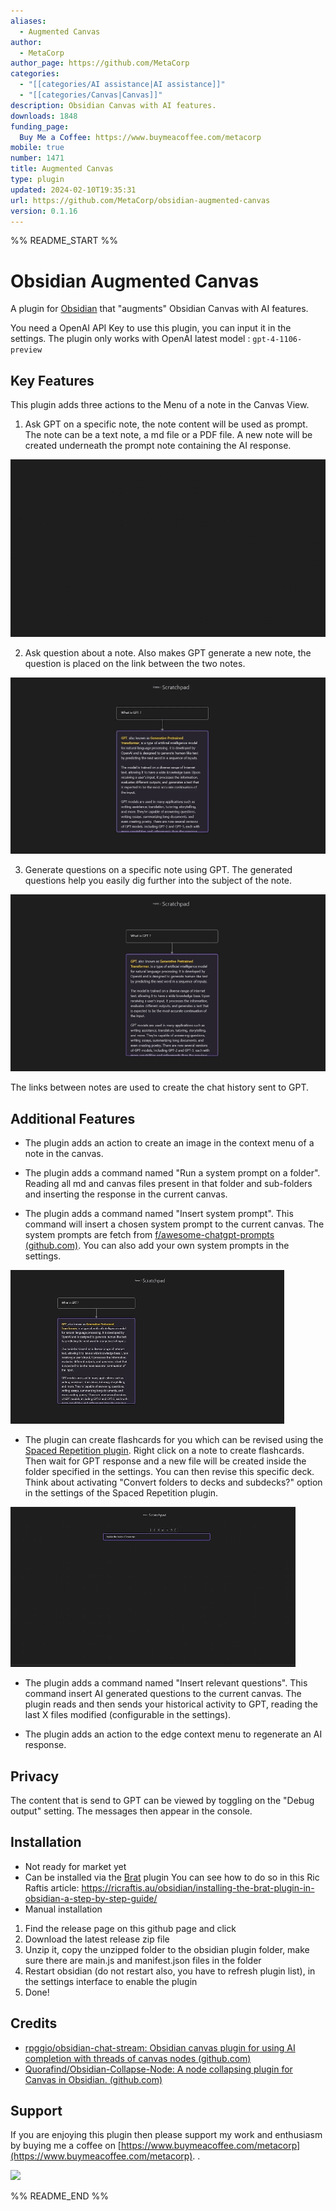 ```yaml
---
aliases:
  - Augmented Canvas
author:
  - MetaCorp
author_page: https://github.com/MetaCorp
categories:
  - "[[categories/AI assistance|AI assistance]]"
  - "[[categories/Canvas|Canvas]]"
description: Obsidian Canvas with AI features.
downloads: 1848
funding_page:
  Buy Me a Coffee: https://www.buymeacoffee.com/metacorp
mobile: true
number: 1471
title: Augmented Canvas
type: plugin
updated: 2024-02-10T19:35:31
url: https://github.com/MetaCorp/obsidian-augmented-canvas
version: 0.1.16
---
```


%% README_START %%

# Obsidian Augmented Canvas

A plugin for [Obsidian](https://obsidian.md) that "augments" Obsidian Canvas with AI features.

You need a OpenAI API Key to use this plugin, you can input it in the settings. The plugin only works with OpenAI latest model : `gpt-4-1106-preview`

## Key Features

This plugin adds three actions to the Menu of a note in the Canvas View.

1. Ask GPT on a specific note, the note content will be used as prompt. The note can be a text note, a md file or a PDF file. A new note will be created underneath the prompt note containing the AI response.

![Augmented-Canvas-AskAI](https://raw.githubusercontent.com/MetaCorp/obsidian-augmented-canvas/HEAD/assets/AugmentedCanvas-AskAI.gif)

2. Ask question about a note. Also makes GPT generate a new note, the question is placed on the link between the two notes.

![Augmented-Canvas-AskquestionswithAI](https://raw.githubusercontent.com/MetaCorp/obsidian-augmented-canvas/HEAD/assets/AugmentedCanvas-AskquestionwithAI.gif)

3. Generate questions on a specific note using GPT. The generated questions help you easily dig further into the subject of the note.

![Augmented-Canvas-AIgeneratedquestions](https://raw.githubusercontent.com/MetaCorp/obsidian-augmented-canvas/HEAD/assets/AugmentedCanvas-AIgeneratedquestions.gif)

The links between notes are used to create the chat history sent to GPT.

## Additional Features

-   The plugin adds an action to create an image in the context menu of a note in the canvas.

-   The plugin adds a command named "Run a system prompt on a folder". Reading all md and canvas files present in that folder and sub-folders and inserting the response in the current canvas.

-   The plugin adds a command named "Insert system prompt". This command will insert a chosen system prompt to the current canvas. The system prompts are fetch from [f/awesome-chatgpt-prompts (github.com)](https://github.com/f/awesome-chatgpt-prompts). You can also add your own system prompts in the settings.

![Augmented-Canvas-Insertsystemprompt](https://raw.githubusercontent.com/MetaCorp/obsidian-augmented-canvas/HEAD/assets/AugmentedCanvas-Insertsystemprompt.gif)

-   The plugin can create flashcards for you which can be revised using the [Spaced Repetition plugin](https://github.com/st3v3nmw/obsidian-spaced-repetition). Right click on a note to create flashcards. Then wait for GPT response and a new file will be created inside the folder specified in the settings. You can then revise this specific deck. Think about activating "Convert folders to decks and subdecks?" option in the settings of the Spaced Repetition plugin.

![Augmented-Canvas-Createflashcards](https://raw.githubusercontent.com/MetaCorp/obsidian-augmented-canvas/HEAD/assets/AugmentedCanvas-Createflashcards.gif)

-   The plugin adds a command named "Insert relevant questions". This command insert AI generated questions to the current canvas. The plugin reads and then sends your historical activity to GPT, reading the last X files modified (configurable in the settings).

-   The plugin adds an action to the edge context menu to regenerate an AI response.

## Privacy

The content that is send to GPT can be viewed by toggling on the "Debug output" setting. The messages then appear in the console.

## Installation

-   Not ready for market yet
-   Can be installed via the [Brat](https://github.com/TfTHacker/obsidian42-brat) plugin
    You can see how to do so in this Ric Raftis article: https://ricraftis.au/obsidian/installing-the-brat-plugin-in-obsidian-a-step-by-step-guide/
-   Manual installation

1. Find the release page on this github page and click
2. Download the latest release zip file
3. Unzip it, copy the unzipped folder to the obsidian plugin folder, make sure there are main.js and manifest.json files
   in the folder
4. Restart obsidian (do not restart also, you have to refresh plugin list), in the settings interface to enable the
   plugin
5. Done!

## Credits

-   [rpggio/obsidian-chat-stream: Obsidian canvas plugin for using AI completion with threads of canvas nodes (github.com)](https://github.com/rpggio/obsidian-chat-stream)
-   [Quorafind/Obsidian-Collapse-Node: A node collapsing plugin for Canvas in Obsidian. (github.com)](https://github.com/quorafind/obsidian-collapse-node)

## Support

If you are enjoying this plugin then please support my work and enthusiasm by buying me a coffee
on [https://www.buymeacoffee.com/metacorp](https://www.buymeacoffee.com/metacorp).
.

<a href="https://www.buymeacoffee.com/metacorp"><img src="https://img.buymeacoffee.com/button-api/?text=Buy me a coffee&emoji=&slug=boninall&button_colour=6495ED&font_colour=ffffff&font_family=Lato&outline_colour=000000&coffee_colour=FFDD00"></a>


%% README_END %%